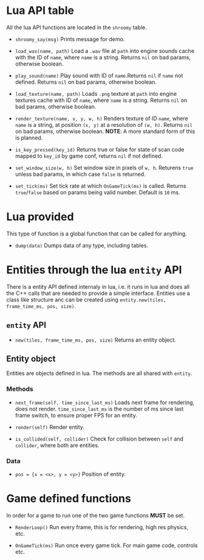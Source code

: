 # Lua API table

All the lua API functions are located in the `shroomy` table.

- `shroomy_say(msg)`
    Prints message for demo.

- `load_wav(name, path)`
    Load a `.wav` file at `path` into engine sounds cache with the ID of `name`, where `name` is a string. Returns `nil` on bad params, otherwise boolean.
    
- `play_sound(name)`
    Play sound with ID of `name`.Returns `nil` if `name` not defined. Returns `nil` on bad params, otherwise boolean.

- `load_texture(name, path)`
    Loads `.png` texture at `path` into engine textures cache with ID of `name`, where `name` is a string. Returns `nil` on bad params, otherwise boolean.

- `render_texture(name, x, y, w, h)`
    Renders texture of ID `name`,  where `name` is a string, at position `(x, y)` at a resolution of `(w, h)`. Returns `nil` on bad params, otherwise boolean.
    **NOTE**: A more standard form of this is planned.

- `is_key_pressed(key_id)`
    Returns true or false for state of scan code mapped to `key_id` by game conf, returns `nil` if not defined.

- `set_window_size(w, h)`
    Set window size in pixels of `w, h`. Returens `true` unless bad params, in which case `false` is returned.

- `set_tick(ms)`
    Set tick rate at which `OnGameTick(ms)` is called. Returns `true`/`false` based on params being valid number. Default is `10` ms.


# Lua provided

This type of function is a global function that can be called for anything.

- `dump(data)`
    Dumps data of any type, including tables.


# Entities through the lua `entity` API

There is a entity API defined internaly in lua, i.e. it runs in lua and does all the C++ calls that are needed to provide a simple interface. Entities use a class like structure anc can be created using `entity.new(tiles, frame_time_ms, pos, size)`.

## `entity` API

- `new(tiles, frame_time_ms, pos, size)`
    Returns an entity object.

## Entity object

Entities are objects defined in lua. The methods are all shared with `entity`.

### Methods

- `next_frame(self, time_since_last_ms)`
    Loads next frame for rendering, does not render. `time_since_last_ms` is the number of ms since last frame switch, to ensure proper FPS for an entity.

- `render(self)`
    Render entity.

- `is_collided(self, collider)`
    Check for collision between `self` and `collider`, where both are entities.

### Data

- `pos = {x = <x>, y = <y>}`
    Position of entity.


# Game defined functions

In order for a game to run one of the two game functions **MUST** be set.

- `RenderLoop()`
    Run every frame, this is for rendering, high res physics, etc.

- `OnGameTick(ms)`
    Run once every game tick. For main game code, controls etc.